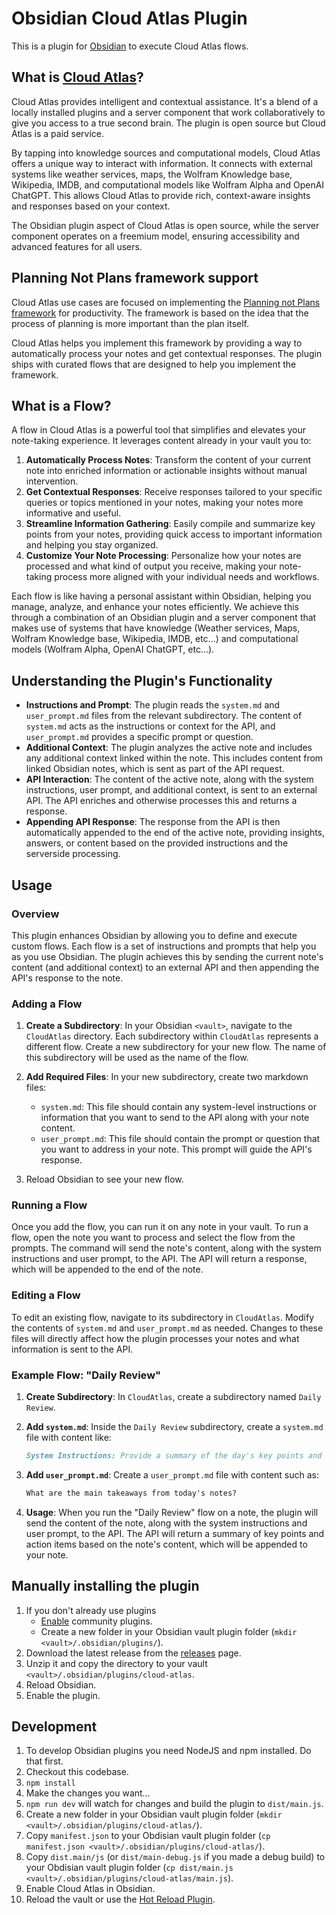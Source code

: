 # Obsidian Cloud Atlas Plugin

This is a plugin for [Obsidian](https://obsidian.md) to execute Cloud Atlas flows.

## What is [Cloud Atlas](https://www.cloud-atlas.ai/)?

Cloud Atlas provides intelligent and contextual assistance. It's a blend of a locally installed plugins and a server component that work collaboratively to give you access to a true second brain. The plugin is open source but Cloud Atlas is a paid service.

By tapping into knowledge sources and computational models, Cloud Atlas offers a unique way to interact with information. It connects with external systems like weather services, maps, the Wolfram Knowledge base, Wikipedia, IMDB, and computational models like Wolfram Alpha and OpenAI ChatGPT. This allows Cloud Atlas to provide rich, context-aware insights and responses based on your context.

The Obsidian plugin aspect of Cloud Atlas is open source, while the server component operates on a freemium model, ensuring accessibility and advanced features for all users.

## Planning Not Plans framework support

Cloud Atlas use cases are focused on implementing the [Planning not Plans framework](https://muness.com/posts/planning-not-plans/) for productivity. The framework is based on the idea that the process of planning is more important than the plan itself.

Cloud Atlas helps you implement this framework by providing a way to automatically process your notes and get contextual responses. The plugin ships with curated flows that are designed to help you implement the framework.

## What is a Flow?

A flow in Cloud Atlas is a powerful tool that simplifies and elevates your note-taking experience. It leverages content already in your vault you to:

1. **Automatically Process Notes**: Transform the content of your current note into enriched information or actionable insights without manual intervention.
2. **Get Contextual Responses**: Receive responses tailored to your specific queries or topics mentioned in your notes, making your notes more informative and useful.
3. **Streamline Information Gathering**: Easily compile and summarize key points from your notes, providing quick access to important information and helping you stay organized.
4. **Customize Your Note Processing**: Personalize how your notes are processed and what kind of output you receive, making your note-taking process more aligned with your individual needs and workflows.

Each flow is like having a personal assistant within Obsidian, helping you manage, analyze, and enhance your notes efficiently. We achieve this through a combination of an Obsidian plugin and a server component that makes use of systems that have knowledge (Weather services, Maps, Wolfram Knowledge base, Wikipedia, IMDB, etc...) and computational models (Wolfram Alpha, OpenAI ChatGPT, etc...).

## Understanding the Plugin's Functionality

- **Instructions and Prompt**: The plugin reads the `system.md` and `user_prompt.md` files from the relevant subdirectory. The content of `system.md` acts as the instructions or context for the API, and `user_prompt.md` provides a specific prompt or question.
- **Additional Context**: The plugin analyzes the active note and includes any additional context linked within the note. This includes content from linked Obsidian notes, which is sent as part of the API request.
- **API Interaction**: The content of the active note, along with the system instructions, user prompt, and additional context, is sent to an external API. The API enriches and otherwise processes this and returns a response.
- **Appending API Response**: The response from the API is then automatically appended to the end of the active note, providing insights, answers, or content based on the provided instructions and the serverside processing.

## Usage

### Overview

This plugin enhances Obsidian by allowing you to define and execute custom flows. Each flow is a set of instructions and prompts that help you as you use Obsidian. The plugin achieves this by sending the current note's content (and additional context) to an external API and then appending the API's response to the note.

### Adding a Flow

1. **Create a Subdirectory**: In your Obsidian `<vault>`, navigate to the `CloudAtlas` directory. Each subdirectory within `CloudAtlas` represents a different flow. Create a new subdirectory for your new flow. The name of this subdirectory will be used as the name of the flow.

2. **Add Required Files**: In your new subdirectory, create two markdown files:
   - `system.md`: This file should contain any system-level instructions or information that you want to send to the API along with your note content.
   - `user_prompt.md`: This file should contain the prompt or question that you want to address in your note. This prompt will guide the API's response.

3. Reload Obsidian to see your new flow.

### Running a Flow

Once you add the flow, you can run it on any note in your vault. To run a flow, open the note you want to process and select the flow from the prompts. The command will send the note's content, along with the system instructions and user prompt, to the API. The API will return a response, which will be appended to the end of the note.

### Editing a Flow

To edit an existing flow, navigate to its subdirectory in `CloudAtlas`. Modify the contents of `system.md` and `user_prompt.md` as needed. Changes to these files will directly affect how the plugin processes your notes and what information is sent to the API.

### Example Flow: "Daily Review"

1. **Create Subdirectory**: In `CloudAtlas`, create a subdirectory named `Daily Review`.
2. **Add `system.md`**: Inside the `Daily Review` subdirectory, create a `system.md` file with content like:

    ```system.md
    System Instructions: Provide a summary of the day's key points and action items.
    ```

3. **Add `user_prompt.md`**: Create a `user_prompt.md` file with content such as:

    ```user_prompt.md
    What are the main takeaways from today's notes?
    ```

4. **Usage**: When you run the "Daily Review" flow on a note, the plugin will send the content of the note, along with the system instructions and user prompt, to the API. The API will return a summary of key points and action items based on the note's content, which will be appended to your note.

## Manually installing the plugin

1. If you don't already use plugins
     - [Enable](https://help.obsidian.md/Extending+Obsidian/Community+plugins#Install+a+community+plugin) community plugins.
     - Create a new folder in your Obsidian vault plugin folder (`mkdir <vault>/.obsidian/plugins/`).
2. Download the latest release from the [releases](https://github.com/cloud-atlas-ai/obsidian-client/releases) page.
3. Unzip it and copy the directory to your vault `<vault>/.obsidian/plugins/cloud-atlas`.
4. Reload Obsidian.
5. Enable the plugin.

## Development

1. To develop Obsidian plugins you need NodeJS and npm installed. Do that first.
2. Checkout this codebase.
3. `npm install`
4. Make the changes you want...
5. `npm run dev` will watch for changes and build the plugin to `dist/main.js`.
6. Create a new folder in your Obsidian vault plugin folder (`mkdir <vault>/.obsidian/plugins/cloud-atlas/`).
7. Copy `manifest.json` to your Obdisian vault plugin folder (`cp manifest.json <vault>/.obsidian/plugins/cloud-atlas/`).
8. Copy `dist.main/js` (or `dist/main-debug.js` if you made a debug build) to your Obdisian vault plugin folder (`cp dist/main.js <vault>/.obsidian/plugins/cloud-atlas/main.js`).
9. Enable Cloud Atlas in Obsidian.
10. Reload the vault or use the [Hot Reload Plugin](https://github.com/pjeby/hot-reload).
